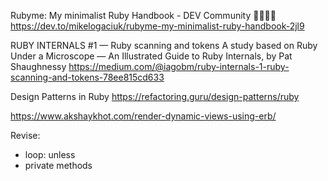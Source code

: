 
Rubyme: My minimalist Ruby Handbook - DEV Community 👩‍💻👨‍💻
https://dev.to/mikelogaciuk/rubyme-my-minimalist-ruby-handbook-2jl9

RUBY INTERNALS #1 — Ruby scanning and tokens
A study based on Ruby Under a Microscope — An Illustrated Guide to Ruby Internals, by Pat Shaughnessy
https://medium.com/@iagobm/ruby-internals-1-ruby-scanning-and-tokens-78ee815cd633

Design Patterns in Ruby
https://refactoring.guru/design-patterns/ruby

https://www.akshaykhot.com/render-dynamic-views-using-erb/


Revise:
* loop: unless
* private methods
